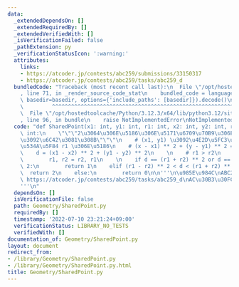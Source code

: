 ```yaml
---
data:
  _extendedDependsOn: []
  _extendedRequiredBy: []
  _extendedVerifiedWith: []
  _isVerificationFailed: false
  _pathExtension: py
  _verificationStatusIcon: ':warning:'
  attributes:
    links:
    - https://atcoder.jp/contests/abc259/submissions/33150317
    - https://atcoder.jp/contests/abc259/tasks/abc259_d
  bundledCode: "Traceback (most recent call last):\n  File \"/opt/hostedtoolcache/Python/3.12.3/x64/lib/python3.12/site-packages/onlinejudge_verify/documentation/build.py\"\
    , line 71, in _render_source_code_stat\n    bundled_code = language.bundle(stat.path,\
    \ basedir=basedir, options={'include_paths': [basedir]}).decode()\n          \
    \         ^^^^^^^^^^^^^^^^^^^^^^^^^^^^^^^^^^^^^^^^^^^^^^^^^^^^^^^^^^^^^^^^^^^^^^^^^^^^^^^^^\n\
    \  File \"/opt/hostedtoolcache/Python/3.12.3/x64/lib/python3.12/site-packages/onlinejudge_verify/languages/python.py\"\
    , line 96, in bundle\n    raise NotImplementedError\nNotImplementedError\n"
  code: "def SharedPoint(x1: int, y1: int, r1: int, x2: int, y2: int, r2: int) ->\
    \ int:\n    \"\"\"2\u3064\u306E\u5186\u306E\u5171\u6709\u70B9\u306E\u500B\u6570\
    \u3092\u6C42\u3081\u308B\"\"\"\n    # (x1, y1) \u3092\u4E2D\u5FC3\u3068\u3057\u305F\
    \u534A\u5F84 r1 \u306E\u5186\n    # (x - x1) ** 2 + (y - y1) ** 2 = r1 ** 2\n\
    \    d = (x1 - x2) ** 2 + (y1 - y2) ** 2\n    \n    # r1 > r2\n    if r1 < r2:\n\
    \        r1, r2 = r2, r1\n    \n    if d == (r1 + r2) ** 2 or d == (r1 - r2) **\
    \ 2:\n        return 1\n    elif (r1 - r2) ** 2 < d < (r1 + r2) ** 2:\n      \
    \  return 2\n    else:\n        return 0\n\n'''\n\u985E\u984C\nABC259-D - Circumferences:\
    \ https://atcoder.jp/contests/abc259/tasks/abc259_d\nAC\u30B3\u30FC\u30C9: https://atcoder.jp/contests/abc259/submissions/33150317\n\
    '''\n"
  dependsOn: []
  isVerificationFile: false
  path: Geometry/SharedPoint.py
  requiredBy: []
  timestamp: '2022-07-10 23:21:24+09:00'
  verificationStatus: LIBRARY_NO_TESTS
  verifiedWith: []
documentation_of: Geometry/SharedPoint.py
layout: document
redirect_from:
- /library/Geometry/SharedPoint.py
- /library/Geometry/SharedPoint.py.html
title: Geometry/SharedPoint.py
---
```

